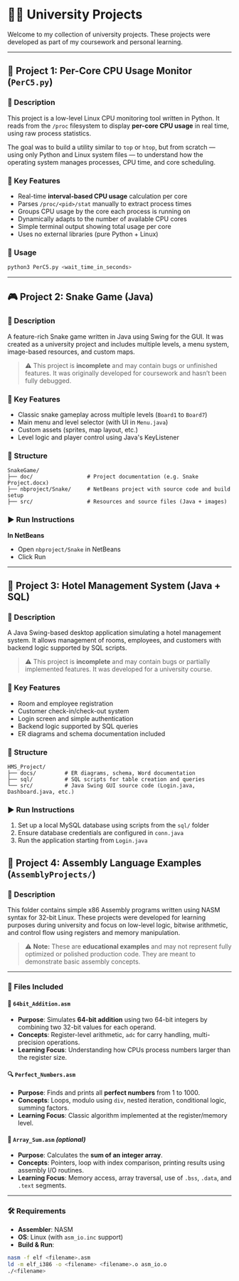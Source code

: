 
# 👨‍💻 University Projects

Welcome to my collection of university projects. These projects were developed as part of my coursework and personal learning.

---

## 📁 Project 1: Per-Core CPU Usage Monitor (`PerC5.py`)

### 📌 Description
This project is a low-level Linux CPU monitoring tool written in Python. It reads from the `/proc` filesystem to display **per-core CPU usage** in real time, using raw process statistics.

The goal was to build a utility similar to `top` or `htop`, but from scratch — using only Python and Linux system files — to understand how the operating system manages processes, CPU time, and core scheduling.

### 🧠 Key Features
- Real-time **interval-based CPU usage** calculation per core
- Parses `/proc/<pid>/stat` manually to extract process times
- Groups CPU usage by the core each process is running on
- Dynamically adapts to the number of available CPU cores
- Simple terminal output showing total usage per core
- Uses no external libraries (pure Python + Linux)

### 🔧 Usage
```bash
python3 PerC5.py <wait_time_in_seconds>
```

---

## 🎮 Project 2: Snake Game (Java)

### 📌 Description
A feature-rich Snake game written in Java using Swing for the GUI. It was created as a university project and includes multiple levels, a menu system, image-based resources, and custom maps.

> ⚠️ This project is **incomplete** and may contain bugs or unfinished features. It was originally developed for coursework and hasn’t been fully debugged.

### 🧠 Key Features
- Classic snake gameplay across multiple levels (`Board1` to `Board7`)
- Main menu and level selector (with UI in `Menu.java`)
- Custom assets (sprites, map layout, etc.)
- Level logic and player control using Java's KeyListener

### 📁 Structure
```
SnakeGame/
├── doc/                 # Project documentation (e.g. Snake Project.docx)
├── nbproject/Snake/     # NetBeans project with source code and build setup
├── src/                 # Resources and source files (Java + images)
```

### ▶️ Run Instructions
**In NetBeans**
- Open `nbproject/Snake` in NetBeans
- Click Run


---

## 🏨 Project 3: Hotel Management System (Java + SQL)

### 📌 Description
A Java Swing-based desktop application simulating a hotel management system. It allows management of rooms, employees, and customers with backend logic supported by SQL scripts.

> ⚠️ This project is **incomplete** and may contain bugs or partially implemented features. It was developed for a university course.

### 🧠 Key Features
- Room and employee registration
- Customer check-in/check-out system
- Login screen and simple authentication
- Backend logic supported by SQL queries
- ER diagrams and schema documentation included

### 📁 Structure
```
HMS_Project/
├── docs/         # ER diagrams, schema, Word documentation
├── sql/          # SQL scripts for table creation and queries
└── src/          # Java Swing GUI source code (Login.java, Dashboard.java, etc.)
```

### ▶️ Run Instructions
1. Set up a local MySQL database using scripts from the `sql/` folder
2. Ensure database credentials are configured in `conn.java`
3. Run the application starting from `Login.java`

## 🧮 Project 4: Assembly Language Examples (`AssemblyProjects/`)

### 📌 Description
This folder contains simple x86 Assembly programs written using NASM syntax for 32-bit Linux. These projects were developed for learning purposes during university and focus on low-level logic, bitwise arithmetic, and control flow using registers and memory manipulation.

> ⚠️ **Note:** These are **educational examples** and may not represent fully optimized or polished production code. They are meant to demonstrate basic assembly concepts.

---

### 📁 Files Included

#### 🔢 `64bit_Addition.asm`
- **Purpose**: Simulates **64-bit addition** using two 64-bit integers by combining two 32-bit values for each operand.
- **Concepts**: Register-level arithmetic, `adc` for carry handling, multi-precision operations.
- **Learning Focus**: Understanding how CPUs process numbers larger than the register size.

#### 🔍 `Perfect_Numbers.asm`
- **Purpose**: Finds and prints all **perfect numbers** from 1 to 1000.
- **Concepts**: Loops, modulo using `div`, nested iteration, conditional logic, summing factors.
- **Learning Focus**: Classic algorithm implemented at the register/memory level.

#### 🧮 `Array_Sum.asm` *(optional)*
- **Purpose**: Calculates the **sum of an integer array**.
- **Concepts**: Pointers, loop with index comparison, printing results using assembly I/O routines.
- **Learning Focus**: Memory access, array traversal, use of `.bss`, `.data`, and `.text` segments.

---

### 🛠️ Requirements
- **Assembler**: NASM
- **OS**: Linux (with `asm_io.inc` support)
- **Build & Run**:
```bash
nasm -f elf <filename>.asm
ld -m elf_i386 -o <filename> <filename>.o asm_io.o
./<filename>
